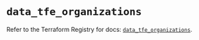 # `data_tfe_organizations`

Refer to the Terraform Registry for docs: [`data_tfe_organizations`](https://registry.terraform.io/providers/hashicorp/tfe/0.66.0/docs/data-sources/organizations).
